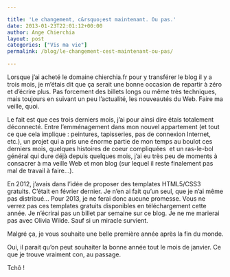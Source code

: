 ```yaml
---

title: 'Le changement, c&rsquo;est maintenant. Ou pas.'
date: 2013-01-23T22:01:12+00:00
author: Ange Chierchia
layout: post
categories: ["Vis ma vie"]
permalink: /blog/le-changement-cest-maintenant-ou-pas/

---
```

Lorsque j&rsquo;ai acheté le domaine chierchia.fr pour y transférer le blog il y a trois mois, je m&rsquo;étais dit que ça serait une bonne occasion de repartir à zéro et d&rsquo;écrire plus. Pas forcement des billets longs ou même très techniques, mais toujours en suivant un peu l&rsquo;actualité, les nouveautés du Web. Faire ma veille, quoi.

Le fait est que ces trois derniers mois, j&rsquo;ai pour ainsi dire étais totalement déconnecté. Entre l&#8217;emménagement dans mon nouvel appartement (et tout ce que cela implique : peintures, tapisseries, pas de connexion Internet, etc.), un projet qui a pris une énorme partie de mon temps au boulot ces derniers mois, quelques histoires de coeur compliquées  et un ras-le-bol général qui dure déjà depuis quelques mois, j&rsquo;ai eu très peu de moments à consacrer à ma veille Web et mon blog (sur lequel il reste finalement pas mal de travail à faire&#8230;).

En 2012, j&rsquo;avais dans l&rsquo;idée de proposer des templates HTML5/CSS3 gratuits. C&rsquo;était en février dernier. Je n&rsquo;en ai fait qu&rsquo;un seul, que je n&rsquo;ai même pas distribué&#8230; Pour 2013, je ne ferai donc aucune promesse. Vous ne verrez pas ces templates gratuits disponibles en téléchargement cette année. Je n&rsquo;écrirai pas un billet par semaine sur ce blog. Je ne me marierai pas avec Olivia Wilde. Sauf si un miracle survient.

Malgré ça, je vous souhaite une belle première année après la fin du monde.

Oui, il parait qu&rsquo;on peut souhaiter la bonne année tout le mois de janvier. Ce que je trouve vraiment con, au passage.

Tchô !